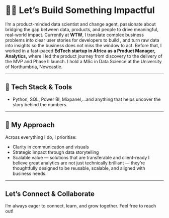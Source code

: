# 👋🏽 Let’s Build Something Impactful
I’m a product-minded data scientist and change agent, passionate about bridging the gap between data, products, and people to drive meaningful, real-world impact.
Currently at **WTW**, I translate complex business problems into clear user stories for developers to build , and turn raw data into insights so the business does not miss the window to act.
Before that, I worked in a fast-paced **EdTech startup in Africa as a Product Manager, Analytics,** where I led the product journey from discovery to the delivery of the MVP and Phase II launch. I hold a MSc in Data Science at the University of Northumbria, Newcastle.

---
## 🧰 Tech Stack & Tools
- Python, SQL, Power BI, Mixpanel,…and anything that helps uncover the story behind the numbers. 

---
## 💬 My Approach
Across everything I do, I prioritise:
- Clarity in communication and visuals  
- Strategic impact through data storytelling  
- Scalable value — solutions that are transferable and client-ready
I believe great analytics are not just technically brilliant — they’re thoughtfully designed to be reusable, scalable, and aligned with business needs.

---
## Let’s Connect & Collaborate  
I’m always eager to connect, learn, and grow together. Feel free to reach out!
